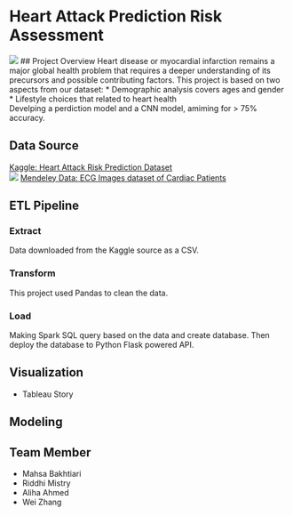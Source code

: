 # Heart Attack Prediction Risk Assessment
<img src="/image/heart.jpg" />
## Project Overview
Heart disease or myocardial infarction remains a major global health problem that requires a deeper understanding of its precursors and possible contributing factors.
This project is based on two aspects from our dataset:
* Demographic analysis covers ages and gender <br>
* Lifestyle choices that related to heart health <br>
Develping a perdiction model and a CNN model, amiming for > 75% accuracy.

## Data Source
[Kaggle: Heart Attack Risk Prediction Dataset](https://www.kaggle.com/datasets/iamsouravbanerjee/heart-attack-prediction-dataset) <br>
<img src="/image/dataset.png" />
[Mendeley Data: ECG Images dataset of Cardiac Patients](https://data.mendeley.com/datasets/gwbz3fsgp8/2)
<br>
## ETL Pipeline
### Extract
Data downloaded from the Kaggle source as a CSV.
### Transform
This project used Pandas to clean the data.
### Load
Making Spark SQL query based on the data and create database. Then deploy the database to Python Flask powered API.

## Visualization
* Tableau Story

## Modeling


## Team Member
* Mahsa Bakhtiari
* Riddhi Mistry
* Aliha Ahmed
* Wei Zhang
